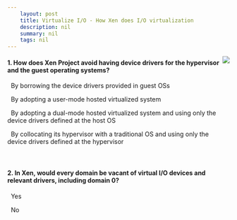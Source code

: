 ```yaml
---
    layout: post
    title: Virtualize I/O - How Xen does I/O virtualization
    description: nil
    summary: nil
    tags: nil
---
```



 <a target="_blank" href="https://docs.microsoft.com/en-us/learn/modules/cmu-virtualize-input-output/3-xen-virtualization/"><i class="fas fa-external-link-alt"></i> </a>
 <img align="right" src="https://docs.microsoft.com/en-us/learn/achievements/cmu-cloud-developer/resource-virtualization-input-output.svg">
####  1. How does Xen Project avoid having device drivers for the hypervisor and the guest operating systems?


<i class='far fa-square'></i> &nbsp;&nbsp;By borrowing the device drivers provided in guest OSs

<i class='far fa-square'></i> &nbsp;&nbsp;By adopting a user-mode hosted virtualized system

<i class='fas fa-check-square' style='color: Dodgerblue;'></i> &nbsp;&nbsp;By adopting a dual-mode hosted virtualized system and using only the device drivers defined at the host OS

<i class='far fa-square'></i> &nbsp;&nbsp;By collocating its hypervisor with a traditional OS and using only the device drivers defined at the hypervisor
<br />
<br />
<br />

####  2. In Xen, would every domain be vacant of virtual I/O devices and relevant drivers, including domain 0?


<i class='fas fa-check-square' style='color: Dodgerblue;'></i> &nbsp;&nbsp;Yes

<i class='far fa-square'></i> &nbsp;&nbsp;No
<br />
<br />
<br />
